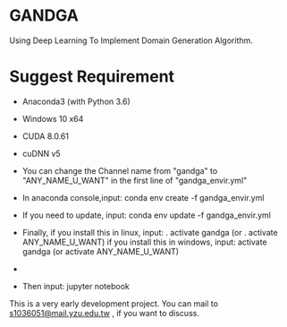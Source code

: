 # GANDGA
Using Deep Learning To Implement Domain Generation Algorithm.

# Suggest Requirement
* Anaconda3 (with Python 3.6)
* Windows 10 x64
* CUDA 8.0.61
* cuDNN v5

* You can change the Channel name from "gandga" to "ANY_NAME_U_WANT" in the first line of "gandga_envir.yml"
* In anaconda console,input: conda env create -f gandga_envir.yml
* If you need to update, input: conda env update -f gandga_envir.yml
* Finally, if you install this in linux, input: . activate gandga (or . activate  ANY_NAME_U_WANT) 
           if you install this in windows, input: activate gandga (or activate  ANY_NAME_U_WANT) 
* 
* Then input: jupyter notebook 

This is a very early development project.
You can mail to s1036051@mail.yzu.edu.tw , if you want to discuss.

